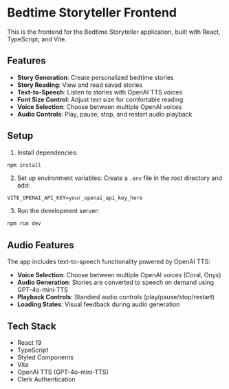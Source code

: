 # Bedtime Storyteller Frontend

This is the frontend for the Bedtime Storyteller application, built with React, TypeScript, and Vite.

## Features

- **Story Generation**: Create personalized bedtime stories
- **Story Reading**: View and read saved stories
- **Text-to-Speech**: Listen to stories with OpenAI TTS voices
- **Font Size Control**: Adjust text size for comfortable reading
- **Voice Selection**: Choose between multiple OpenAI voices
- **Audio Controls**: Play, pause, stop, and restart audio playback

## Setup

1. Install dependencies:

```bash
npm install
```

2. Set up environment variables:
   Create a `.env` file in the root directory and add:

```
VITE_OPENAI_API_KEY=your_openai_api_key_here
```

3. Run the development server:

```bash
npm run dev
```

## Audio Features

The app includes text-to-speech functionality powered by OpenAI TTS:

- **Voice Selection**: Choose between multiple OpenAI voices (Coral, Onyx)
- **Audio Generation**: Stories are converted to speech on demand using GPT-4o-mini-TTS
- **Playback Controls**: Standard audio controls (play/pause/stop/restart)
- **Loading States**: Visual feedback during audio generation

## Tech Stack

- React 19
- TypeScript
- Styled Components
- Vite
- OpenAI TTS (GPT-4o-mini-TTS)
- Clerk Authentication
